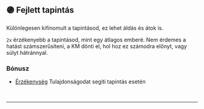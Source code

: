 ## 🟣 Fejlett tapintás

Különlegesen kifinomult a tapintásod, ez lehet áldás és átok is.

`2x` érzékenyebb a tapintásod, mint egy átlagos emberé. Nem érdemes a hatást számszerűsíteni, a KM dönti el, hol hoz ez számodra előnyt, vagy súlyt hátránnyal.

### Bónusz

- [Érzékenység](../010_05_01_00_tulajdonsagok_listaja.md#-érzékenység) Tulajdonságodat segíti tapintás esetén

<br />

---
